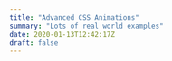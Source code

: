```yaml
---
title: "Advanced CSS Animations"
summary: "Lots of real world examples"
date: 2020-01-13T12:42:17Z
draft: false
---
```

